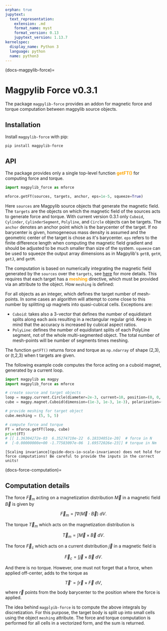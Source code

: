 ```yaml
---
orphan: true
jupytext:
  text_representation:
    extension: .md
    format_name: myst
    format_version: 0.13
    jupytext_version: 1.13.7
kernelspec:
  display_name: Python 3
  language: python
  name: python3
---
```


(docs-magpylib-force)=
# Magpylib Force v0.3.1

The package `magpylib-force` provides an addon for magnetic force and torque computation between magpylib source objects.

## Installation

Install `magpylib-force` with pip:

```console
pip install magpylib-force
```

## API

The package provides only a single top-level function <span style="color: orange">**getFT()**</span> for computing force and torque.

```python
import magpylib_force as mforce

mforce.getFT(sources, targets, anchor, eps=1e-5, squeeze=True)
```

Here `sources` are Magpylib source objects that generate the magnetic field. The `targets` are the objects on which the magnetic field of the sources acts to generate force and torque. With current version 0.3.1 only `Cuboid`, `Cylinder`, `CylinderSegment`, `Polyline`, and `Circle` objects can be targets. The `anchor` denotes an anchor point which is the barycenter of the target. If no barycenter is given, homogeneous mass density is assumed and the geometric center of the target is chose as it's barycenter. `eps` refers to the finite difference length when computing the magnetic field gradient and should be adjusted to be much smaller than size of the system. `squeeze` can be used to squeeze the output array dimensions as in Magpylib's `getB`, `getH`, `getJ`, and `getM`.

The computation is based on numerically integrating the magnetic field generated by the `sources` over the `targets`, see [here](docs-force-computation) for more details. This requires that each target has a <span style="color: orange">**meshing**</span> directive, which must be provided via an attribute to the object. How `meshing` is defined:

For all objects as an integer, which defines the target number of mesh-points. In some cases an algorithm will attempt to come close to this number by splitting up magnets into quasi-cubical cells. Exceptions are:

- `Cuboid`: takes also a 3-vector that defines the number of equidistant splits along each axis resulting in a rectangular regular grid. Keep in mind that the accuracy is increased by cubical aspect ratios.
- `PolyLine`: defines the number of equidistant splits of each PolyLine segment, not of the whole multi-segmented object. The total number of mesh-points will be number of segments times meshing.

The function `getFT()` returns force and torque as `np.ndarray` of shape (2,3), or (t,2,3) when t targets are given.

The following example code computes the force acting on a cuboid magnet, generated by a current loop.

```python
import magpylib as magpy
import magpylib_force as mforce

# create source and target objects
loop = magpy.current.Circle(diameter=2e-3, current=10, position=(0, 0, -1e-3))
cube = magpy.magnet.Cuboid(dimension=(1e-3, 1e-3, 1e-3), polarization=(1, 0, 0))

# provide meshing for target object
cube.meshing = (5, 5, 5)

# compute force and torque
FT = mforce.getFT(loop, cube)
print(FT)
# [[ 1.36304272e-03  6.35274710e-22  6.18334051e-20]  # force in N
#  [-0.00000000e+00 -1.77583097e-06  1.69572026e-23]] # torque in Nm
```

```{warning}
[Scaling invariance](guide-docs-io-scale-invariance) does not hold for force computations! Be careful to provide the inputs in the correct units!
```

(docs-force-computation)=
## Computation details

The force $\vec{F}_m$ acting on a magnetization distribution $\vec{M}$ in a magnetic field $\vec{B}$ is given by

$$\vec{F}_m = \int \nabla (\vec{M}\cdot\vec{B}) \ dV.$$

The torque $\vec{T}_m$ which acts on the magnetization distribution is

$$\vec{T}_m = \int \vec{M} \times \vec{B} \ dV.$$

The force $\vec{F}_c$ which acts on a current distribution $\vec{j}$ in a magnetic field is

$$\vec{F}_c = \int \vec{j}\times \vec{B} \ dV.$$

And there is no torque. However, one must not forget that a force, when applied off-center, adds to the torque as

$$\vec{T}' = \int \vec{r} \times \vec{F} \ dV,$$

where $\vec{r}$ points from the body barycenter to the position where the force is applied.

The idea behind `magplyib-force` is to compute the above integrals by discretization. For this purpose, the target body is split up into small cells using the object `meshing` attribute. The force and torque computation is performed for all cells in a vectorized form, and the sum is returned.
